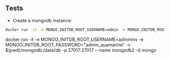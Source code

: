 ## Tests

- Create a mongodb instance:
```bash
docker run -it -e MONGO_INITDB_ROOT_USERNAME=admin -e MONGO_INITDB_ROOT_PASSWORD="admin" -v $(pwd)/mongodb:/data/db -p 27017:27017 --name mongodb2 -d mongo
```

docker run -it -e MONGO_INITDB_ROOT_USERNAME=admininv -e MONGO_INITDB_ROOT_PASSWORD="admin_quamarine" -v $(pwd)/mongodb:/data/db -p 27017:27017 --name mongodb2 -d mongo